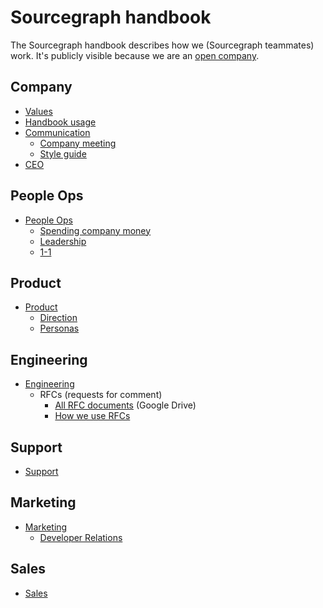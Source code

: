 # Sourcegraph handbook

The Sourcegraph handbook describes how we (Sourcegraph teammates) work. It's publicly visible because we are an [open company](../company/open_source_open_company.md#open-company).

## Company

- [Values](values.md)
- [Handbook usage](usage.md)
- [Communication](communication/index.md)
  - [Company meeting](communication/company_meeting.md)
  - [Style guide](communication/style_guide.md)
- [CEO](ceo/index.md)

## People Ops

- [People Ops](people-ops/index.md)
  - [Spending company money](people-ops/spending_company_money.md)
  - [Leadership](leadership/index.md)
  - [1-1](leadership/1-1.md)

## Product

- [Product](product/index.md)
  - [Direction](../direction/index.md)
  - [Personas](product/personas.md)

## Engineering

- [Engineering](engineering/index.md)
  - RFCs (requests for comment)
     - [All RFC documents](https://drive.google.com/drive/folders/1bip_pMeWePyNNdCEETRzoyMdLtntcNKR) (Google Drive)
     - [How we use RFCs](engineering/rfcs/index.md)


## Support

- [Support](support/index.md)

## Marketing

- [Marketing](marketing/index.md)
  - [Developer Relations](marketing/developer-relations/index.md)

## Sales

- [Sales](sales/index.md)
